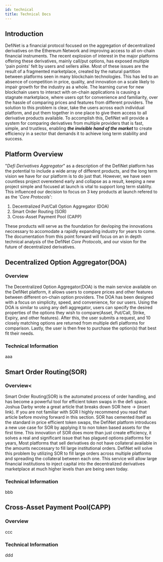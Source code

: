 ```yaml
---
id: technical
title: Technical Docs
---
```


##  Introduction

DefiNet is a financial protocol focused on the aggregation of decentralized derivatives on the Ethereum Network and improving access to all on-chain financial instruments. The recent explosion of interest in the major platforms offering these derivatives, mainly call/put options, has exposed multiple 'pain points' felt by users and sellers alike. Most of these issues are the result of a fragmented marketplace, created by the natural partition between platforms seen in many blockchain technologies. This has led to an absence of competition in price, quality, and innovation on a scale likely to impair growth for the industry as a whole. The learning curve for new blockchain users to interact with on-chain applications is causing a stagnate marketplace, where users opt for convenience and familiarity, over the hassle of comparing prices and features from different providers. The solution to this problem is clear, take the users across each individual platform, and put them together in one place to give them access to all derivative products available. To accomplish this, DefiNet will provide a system for comparing derivatives from multiple providers that is fast, simple, and trustless, enabling ***the invisible hand of the market*** to create efficiency in a sector that demands it to achieve long term stability and success.




## Platform Overview


"*Defi Derivatives Aggregator*" as a description of the DefiNet platform has the potential to include a wide array of different products, and the long term vision we have for our platform is to do just that. However, we have seen countless project overextend early and collapse as a result, keeping a new project simple and focused at launch is vital to support long term stablity. This influenced our decision to focus on 3 key products at launch refered to as the '*Core Protocols*':

1. Decentralized Put/Call Option Aggregator (DOA)
2. Smart Order Routing (SOR)
3. Cross-Asset Payment Pool (CAPP)   

These products will serve as the foundation for devloping the innovations neccessary to accomodate a rapidly expanding industry for years to come. The documentation from this point forward will focus on an in depth technical analysis of the DefiNet *Core Protocols*, and our vision for the future of decentralized derivatives.




## Decentralized Option Aggregator(DOA)




### Overview

The Decentralized Option Aggregator(DOA) is the main service available on the DefiNet platform, it allows users to compare prices and other features between different on-chain option providers. The DOA has been designed with a focus on simplicity, speed, and convenience, for our users. Using the DOA is similar to using any defi aggregator, users can specify the desired properties of the options they wish to compare(Asset, Put/Call, Strike, Expiry, and other features). After this, the user submits a request, and 10 closely matching options are returned from multiple defi platforms for comparison. Lastly, the user is then free to purchase the option(s) that best fit their needs.

### Technical Information

aaa



## Smart Order Routing(SOR) 


### Overview<
Smart Order Routing(SOR) is the automated process of order handling, and has become a powerful tool for efficient token swaps in the defi space. Joshua Darby wrote a great article that breaks down SOR here -> (insert link). If you are not familiar with SOR I highly recommend you read that article before moving forward in this section. SOR has cemented itself as the standard in price efficient token swaps, the DefiNet platform introduces a new use case for SOR by applying it to non token based assets for the first time. This innovation of SOR does more than just create efficiency, it solves a real and significant issue that has plagued options platforms for years, Most platforms that sell derivatives do not have collateral available in the amounts neccessary to fill large institutional orders. DefiNet will solve this problem by utilizing SOR to fill large orders across multiple platforms and spreading the collateral between each one. This service will allow large financial institutions to inject capital into the decentralized derivatives marketplace at much higher levels than are being seen today.

### Technical Information

bbb



## Cross-Asset Payment Pool(CAPP)


### Overview

ccc

### Technical Information

ddd


